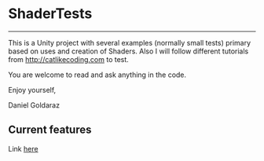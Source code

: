 # ShaderTests
****
This is a Unity project with several examples (normally small tests) primary based on uses and creation of Shaders.
Also I will follow different tutorials from http://catlikecoding.com to test.

You are welcome to read and ask anything in the code.

Enjoy yourself,

Daniel Goldaraz


## Current features

Link [here](https://github.com/dgoldaraz/ShaderTests)
